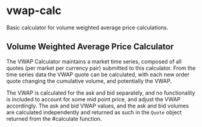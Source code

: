 # vwap-calc

Basic calculator for volume weighted average price calculations.

## Volume Weighted Average Price Calculator
The VWAP Calculator maintains a market time series, composed of all quotes (per market per currency pair) submitted to this calculator. From the time series data the VWAP quote can be calculated, with each new order quote changing the cumulative volume, and potentially the VWAP.

The VWAP is calculated for the ask and bid separately, and no functionality is included to account for some mid point price, and adjust the VWAP accordingly. The ask and bid VWAP values, and the ask and bid volumes are calculated independently and returned as such in the `Quote` object returned from the #calculate function.
